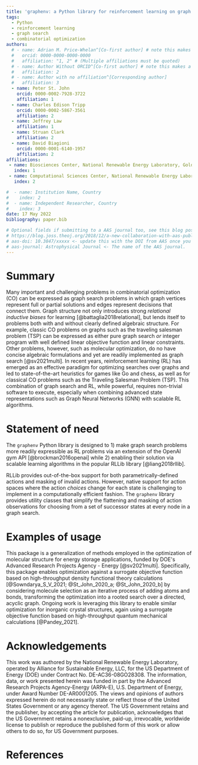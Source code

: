 ```yaml
---
title: 'graphenv: a Python library for reinforcement learning on graph search spaces'
tags:
  - Python
  - reinforcement learning
  - graph search
  - combinatorial optimization
authors:
  # - name: Adrian M. Price-Whelan^[Co-first author] # note this makes a footnote saying 'Co-first author'
  #   orcid: 0000-0000-0000-0000
  #   affiliation: "1, 2" # (Multiple affiliations must be quoted)
  # - name: Author Without ORCID^[Co-first author] # note this makes a footnote saying 'Co-first author'
  #   affiliation: 2
  # - name: Author with no affiliation^[Corresponding author]
  #   affiliation: 3
  - name: Peter St. John
    orcid: 0000-0002-7928-3722
    affiliation: 1
  - name: Charles Edison Tripp
    orcid: 0000-0002-5867-3561
    affiliation: 2
  - name: Jeffrey Law
    affiliation: 1
  - name: Struan Clark
    affiliation: 2
  - name: David Biagioni
    orcid: 0000-0001-6140-1957
    affiliation: 2
affiliations:
 - name: Biosciences Center, National Renewable Energy Laboratory, Golden CO 80401, USA
   index: 1
 - name: Computational Sciences Center, National Renewable Energy Laboratory, Golden CO 80401, USA
   index: 2

#  - name: Institution Name, Country
#    index: 2
#  - name: Independent Researcher, Country
#    index: 3
date: 17 May 2022
bibliography: paper.bib

# Optional fields if submitting to a AAS journal too, see this blog post:
# https://blog.joss.theoj.org/2018/12/a-new-collaboration-with-aas-publishing
# aas-doi: 10.3847/xxxxx <- update this with the DOI from AAS once you know it.
# aas-journal: Astrophysical Journal <- The name of the AAS journal.
---
```


# Summary

Many important and challenging problems in combinatorial optimization (CO) can 
be expressed as graph search problems in which graph vertices represent full or 
partial solutions and edges represent decisions that connect them.  Graph 
structure not only introduces strong _relational inductive biases_ for learning
[@battaglia2018relational], but lends itself to problems both with and without 
clearly defined algebraic structure.  For example, classic CO problems on graphs such as the traveling salesman problem (TSP) can be expressed as either pure graph search _or_ integer program with well defined linear objective function and linear constraints.  Other problems, however, such as molecular optimization, do no have concise algebraic formulations and yet are readily implemented as graph search [@sv2021multi].  In recent  years, reinforcement learning (RL) has emerged as an effective paradigm for optimizing searches over graphs and led to state-of-the-art heuristics for games like Go and chess, as well as for classical CO problems such as the Traveling Salesman Problem (TSP).  This combination of graph search and RL, while powerful, requires non-trivial
software to execute, especially when combining advanced state representations such as Graph Neural Networks (GNN) with scalable RL algorithms.

# Statement of need

The `graphenv` Python library is designed to 1) make graph search problems more readily expressible as RL problems via an extension of the OpenAI gym API [@brockman2016openai] while 2) enabling their solution via scalable learning algorithms in the popular RLLib library [@liang2018rllib].  

RLLib provides out-of-the-box support for both parametrically-defined actions and masking of invalid actions. However, native support for action spaces where the action _choices_ change for each state is challenging to implement in a computationally efficient fashion. The `graphenv` library provides utility classes that simplify the flattening and masking of action observations for choosing from a set of successor states at every node in a graph search.


<!-- # Mathematics

Single dollars ($) are required for inline mathematics e.g. $f(x) = e^{\pi/x}$

Double dollars make self-standing equations:

$$\Theta(x) = \left\{\begin{array}{l}
0\textrm{ if } x < 0\cr
1\textrm{ else}
\end{array}\right.$$

You can also use plain \LaTeX for equations
\begin{equation}\label{eq:fourier}
\hat f(\omega) = \int_{-\infty}^{\infty} f(x) e^{i\omega x} dx
\end{equation}
and refer to \autoref{eq:fourier} from text. -->

<!-- # Citations

Citations to entries in paper.bib should be in
[rMarkdown](http://rmarkdown.rstudio.com/authoring_bibliographies_and_citations.html)
format.

If you want to cite a software repository URL (e.g. something on GitHub without a preferred
citation) then you can do it with the example BibTeX entry below for @fidgit.

For a quick reference, the following citation commands can be used:
- `@biagioni2020rlmolecule`  ->  "Author et al. (2001)"
- `[@biagioni2020rlmolecule]` -> "(Author et al., 2001)"
- `[@biagioni2020rlmolecule; @sv2021multi]` -> "(Author1 et al., 2001; Author2 et al., 2002)"

# Figures -->
<!-- 
Figures can be included like this:
![Caption for example figure.\label{fig:example}](figure.png)
and referenced from text using \autoref{fig:example}.

Figure sizes can be customized by adding an optional second parameter:
![Caption for example figure.](figure.png){ width=20% } -->
# Examples of usage

This package is a generalization of methods employed in the optimization of molecular structure for energy storage applications, funded by DOE's Advanced Research Projects Agency - Energy [@sv2021multi]. Specifically, this package enables optimization against a surrogate objective function based on high-throughput density functional theory calculations [@Sowndarya_S_V_2021; @St_John_2020_a; @St_John_2020_b] by considering molecule selection as an iterative process of adding atoms and bonds, transforming the optimization into a rooted search over a directed, acyclic graph.  Ongoing work is leveraging this library to enable similar optimization for inorganic crystal structures, again using a surrogate objective function based on high-throughput quantum mechanical calculations [@Pandey_2021].


# Acknowledgements

This work was authored by the National Renewable Energy Laboratory, operated by Alliance for Sustainable Energy, LLC, for the US Department of Energy (DOE) under Contract No. DE-AC36-08GO28308. The information, data, or work presented herein was funded in part by the Advanced Research Projects Agency-Energy (ARPA-E), U.S. Department of Energy, under Award Number DE-AR0001205. The views and opinions of authors expressed herein do not necessarily state or reflect those of the United States Government or any agency thereof. The US Government retains and the publisher, by accepting the article for publication, acknowledges that the US Government retains a nonexclusive, paid-up, irrevocable, worldwide license to publish or reproduce the published form of this work or allow others to do so, for US Government purposes.

# References

